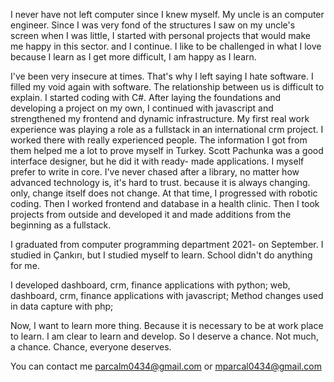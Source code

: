 I never have not left computer since I knew myself.
My uncle is an computer engineer. Since I was very fond of the structures I saw
on my uncle's screen when I was little, I started with personal projects that
would make me happy in this sector. and I continue. I like to be challenged in
what I love because I learn as I get more difficult, I am happy as I learn.

I've been very insecure at times. That's why I left saying I hate software. I filled
my void again with software. The relationship between us is difficult to explain.
I started coding with C#. After laying the foundations and developing a project
on my own, I continued with javascript and strengthened my frontend and
dynamic infrastructure. My first real work experience was playing a role as a
fullstack in an international crm project. I worked there with really experienced
people. The information I got from them helped me a lot to prove myself in Turkey. Scott Pachunka was a good interface designer, but he did it with ready-
made applications. I myself prefer to write in core. I've never chased after a library, no matter how advanced technology is, it's hard to trust. because it is
always changing. only, change itself does not change. At that time, I progressed
with robotic coding. Then I worked frontend and database in a health clinic.
Then I took projects from outside and developed it and made additions from
the beginning as a fullstack.

I graduated from computer programming department 2021- on September.
I studied in Çankırı, but I studied myself to learn. School didn't do anything for
me.

I developed dashboard, crm, finance applications with python; web,
dashboard, crm, finance applications with javascript;
Method changes used in data capture with php;

Now, I want to learn more thing. Because it is necessary to be at work place to
learn. I am clear to learn and develop. So I deserve a chance. Not much, a
chance. Chance, everyone deserves.

You can contact me parcalm0434@gmail.com or mparcal0434@gmail.com
